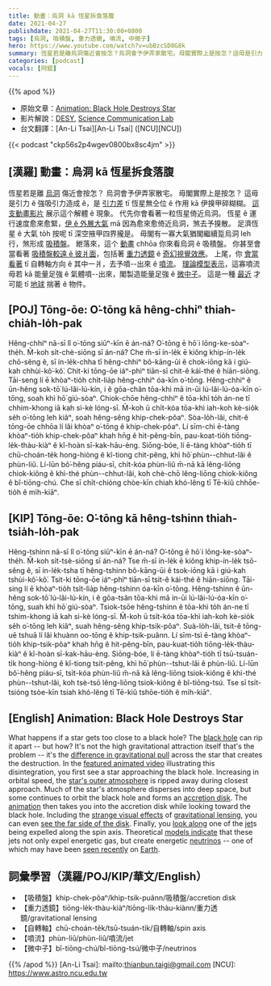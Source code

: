 ```yaml
---
title: 動畫：烏洞 kā 恆星拆食落腹
date: 2021-04-27
publishdate: 2021-04-27T11:30:00+0800
tags: [烏洞, 吸積盤, 重力透鏡, 噴流, 中微子]
hero: https://www.youtube.com/watch?v=ubBzcSD8G8k
summary: 恆星若是離烏洞傷近會按怎？烏洞會予伊弄家散宅。毋閣實際上是按怎？這毋是引力 ê 強吸引力造成 ê，是引力差 tī 恆星無仝位 ê 作用 kā 伊搝甲碎糊糊。
categories: [podcast]
vocals: [阿錕]
---
```


{{% apod %}}

- 原始文章：[Animation: Black Hole Destroys Star](https://apod.nasa.gov/apod/ap210427.html)
- 影片解說：[DESY](https://www.desy.de/), [Science Communication Lab](https://www.scicom-lab.com/)
- 台文翻譯：[An-Li Tsai][An-Li Tsai] ([NCU][NCU])

{{< podcast "ckp56s2p4wgev0800bx8sc4jm" >}}

## [漢羅] 動畫：烏洞 kā 恆星拆食落腹

恆星若是離 [烏洞][black hole] 傷近會按怎？
烏洞會予伊弄家散宅。
毋閣實際上是按怎？
這毋是引力 ê 強吸引力造成 ê，是 [引力差][difference in gravitational pull] tī 恆星無仝位 ê 作用 kā 伊搝甲碎糊糊。
[這支動畫影片][featured animated video] 展示這个解體 ê 現象。
代先你會看著一粒恆星倚近烏洞。
恆星 ê 運行速度愈來愈緊，[伊 ê 外層大氣][star's outer atmosphere] mā 因為愈來愈倚近烏洞，煞去予搝散。
足濟恆星 ê 大氣 to̍h 按呢 tī 深空掖甲四界攏是。
毋閣有一寡大氣猶閣繼續踅烏洞 leh 行，煞形成 [吸積盤][accretion disk]。
紲落來，這个 [動畫][animation] chhōa 你來看烏洞 ê 吸積盤。
你甚至會當看著 [吸積盤較遠 ê 彼爿面][see the far side of the disk]，包括著 [重力透鏡][gravitational lensing] ê [奇幻視覺效應][strange visual effects]。
上尾，你 [會當看著][look along] tī 自轉軸方向 ê 其中一爿，去予噴--出來 ê [噴流][jet t]。
[理論模型表示][models indicate]，這寡噴流毋若 kā 能量足強 ê 氣體噴--出來，閣製造能量足強 ê [微中子][neutrinos]。
這是一種 [最近][seen recently] 才可能 tī [地球][Earth] 揣著 ê 物件。

## [POJ] Tōng-ōe: O͘-tōng kā hêng-chhiⁿ thiah-chia̍h-lo̍h-pak

Hêng-chhiⁿ nā-sī lî o͘-tōng siūⁿ-kīn ē án-ná?
O͘-tōng ē hō͘ i lōng-ke-sòaⁿ-the̍h.
M̄-koh si̍t-chè-siōng sī án-ná?
Che m̄-sī ín-le̍k ē kiông khip-ín-le̍k chō-sêng ê, sī ín-le̍k-chha tī hêng-chhiⁿ bô-kāng-ūi ê chok-iōng kā i giú-kah chhùi-kô͘-kô͘.
Chit-ki tōng-ōe iáⁿ-phìⁿ tiān-sī chit-ê kái-thé ê hiān-siōng.
Tāi-seng lí ē khòaⁿ-tio̍h chi̍t-lia̍p hêng-chhiⁿ óa-kīn o͘-tōng.
Hêng-chhiⁿ ê ūn-hêng sok-tō͘ lú-lâi-lú-kín, i ê gōa-chân tōa-khì mā in-ūi lú-lâi-lú-óa-kīn o͘-tōng, soah khì hō͘ giú-sòaⁿ.
Chiok-chōe hêng-chhiⁿ ê tōa-khì to̍h án-ne tī chhim-khong iā kah sì-kè lóng-sī.
M̄-koh ū chi̍t-kóa tōa-khì iah-koh kè-sio̍k se̍h o͘-tōng leh kiâⁿ, soah hêng-sêng khip-chek-pôaⁿ.
Sòa-lo̍h-lâi, chit-ê tōng-ōe chhōa lí lâi khòaⁿ o͘-tōng ê khip-chek-pôaⁿ.
Lí sīm-chì ē-tàng khòaⁿ-tio̍h khip-chek-pôaⁿ khah hn̄g ê hit-pêng-bīn, pau-koat-tio̍h tiōng-le̍k-thàu-kiàⁿ ê kî-hoàn sī-kak-hāu-èng.
Siōng-bóe, lí ē-tàng khòaⁿ-tio̍h tī chū-choán-te̍k hong-hiòng ê kî-tiong chit-pêng, khì hō͘ phùn--chhut-lâi ê phùn-liû.
Lí-lūn bô͘-hêng piáu-sī, chi̍t-kóa phùn-liû m̄-nā kā lêng-liōng chiok-kiông ê khì-thé phùn--chhut-lâi, koh chè-chō lêng-liōng chiok-kiông ê bî-tiōng-chú.
Che sī chi̍t-chióng chòe-kīn chiah khó-lêng tī Tē-kiû chhōe-tio̍h ê mi̍h-kiāⁿ.


## [KIP] Tōng-ōe: O͘-tōng kā hêng-tshinn thiah-tsia̍h-lo̍h-pak

Hêng-tshinn nā-sī lî o͘-tōng siūⁿ-kīn ē án-ná?
O͘-tōng ē hō͘ i lōng-ke-sòaⁿ-the̍h.
M̄-koh si̍t-tsè-siōng sī án-ná?
Tse m̄-sī ín-le̍k ē kiông khip-ín-le̍k tsō-sêng ê, sī ín-le̍k-tsha tī hêng-tshinn bô-kāng-ūi ê tsok-iōng kā i giú-kah tshùi-kô͘-kô͘.
Tsit-ki tōng-ōe iáⁿ-phìⁿ tiān-sī tsit-ê kái-thé ê hiān-siōng.
Tāi-sing lí ē khòaⁿ-tio̍h tsi̍t-lia̍p hêng-tshinn óa-kīn o͘-tōng.
Hêng-tshinn ê ūn-hêng sok-tō͘ lú-lâi-lú-kín, i ê gōa-tsân tōa-khì mā in-ūi lú-lâi-lú-óa-kīn o͘-tōng, suah khì hō͘ giú-sòaⁿ.
Tsiok-tsōe hêng-tshinn ê tōa-khì to̍h án-ne tī tshim-khong iā kah sì-kè lóng-sī.
M̄-koh ū tsi̍t-kóa tōa-khì iah-koh kè-sio̍k se̍h o͘-tōng leh kiâⁿ, suah hêng-sêng khip-tsik-pôaⁿ.
Suà-lo̍h-lâi, tsit-ê tōng-uē tshuā lí lâi khuànn oo-tōng ê khip-tsik-puânn.
Lí sīm-tsì ē-tàng khòaⁿ-tio̍h khip-tsik-pôaⁿ khah hn̄g ê hit-pêng-bīn, pau-kuat-tio̍h tiōng-le̍k-thàu-kiàⁿ ê kî-hoàn sī-kak-hāu-èng.
Siōng-bóe, lí ē-tàng khòaⁿ-tio̍h tī tsū-tsuán-ti̍k hong-hiòng ê kî-tiong tsit-pêng, khì hō͘ phùn--tshut-lâi ê phùn-liû.
Lí-lūn bô͘-hêng piáu-sī, tsi̍t-kóa phùn-liû m̄-nā kā lêng-liōng tsiok-kiông ê khì-thé phùn--tshut-lâi, koh tsè-tsō lêng-liōng tsiok-kiông ê bî-tiōng-tsú.
Tse sī tsi̍t-tsióng tsòe-kīn tsiah khó-lêng tī Tē-kiû tshōe-tio̍h ê mi̍h-kiāⁿ.


## [English] Animation: Black Hole Destroys Star

What happens if a star gets too close to a black hole? The [black hole][black hole] can rip it apart -- but how? It's not the high gravitational attraction itself that's the problem -- it's the [difference in gravitational pull][difference in gravitational pull] across the star that creates the destruction. In the [featured animated video][featured animated video] illustrating this disintegration, you first see a star approaching the black hole. Increasing in orbital speed, the [star's outer atmosphere][star's outer atmosphere] is ripped away during closest approach. Much of the star's atmosphere disperses into deep space, but some continues to orbit the black hole and forms an [accretion disk][accretion disk]. The [animation][animation] then takes you into the accretion disk while looking toward the black hole. Including the [strange visual effects][strange visual effects] of [gravitational lensing][gravitational lensing], you can even [see the far side of the disk][see the far side of the disk]. Finally, you [look along][look along] one of the [jet][jet e]s being expelled along the spin axis. Theoretical [models indicate][models indicate] that these jets not only expel energetic gas, but create energetic [neutrinos][neutrinos] -- one of which may have been [seen recently][seen recently] on [Earth][Earth].

## 詞彙學習（漢羅/POJ/KIP/華文/English）

- 【吸積盤】khip-chek-pôaⁿ/khip-tsik-puânn/吸積盤/accretion disk
- 【重力透鏡】tiōng-le̍k-thàu-kiàⁿ/tiōng-li̍k-thàu-kiànn/重力透鏡/gravitational lensing
- 【自轉軸】chū-choán-te̍k/tsū-tsuán-ti̍k/自轉軸/spin axis
- 【噴流】phùn-liû/phùn-liû/噴流/jet
- 【微中子】bî-tiōng-chú/bî-tiōng-tsú/微中子/neutrinos



{{% /apod %}}
[An-Li Tsai]: mailto:thianbun.taigi@gmail.com
[NCU]: https://www.astro.ncu.edu.tw

[copyright]: https://apod.nasa.gov/apod/fap/lib/about_apod.html#srapply

[black hole]:https://science.nasa.gov/astrophysics/focus-areas/black-holes
[difference in gravitational pull]:http://burro.astr.cwru.edu/Academics/Astr221/Gravity/tides.html
[featured animated video]:https://www.desy.de/news/news_search/index_eng.html?openDirectAnchor=2030
[star's outer atmosphere]:https://en.wikipedia.org/wiki/Stellar_atmosphere
[accretion disk]:https://apod.nasa.gov/apod/ap170327.html
[animation]:https://youtu.be/ubBzcSD8G8k
[strange visual effects]:https://www.phy.mtu.edu/bht/rjn_bht.html
[gravitational lensing]:https://en.wikipedia.org/wiki/Gravitational_lens
[see the far side of the disk]:https://apod.nasa.gov/apod/ap200825.html
[look along]:https://www.vetbabble.com/wp-content/uploads/2017/10/cat-looking-up-banner1.png
[jet e]:https://apod.nasa.gov/apod/ap210415.html
[jet t]:https://apod.tw/daily/20210415/
[models indicate]:https://ui.adsabs.harvard.edu/abs/2021NatAs.tmp...49W/abstract
[neutrinos]:https://nasa.tumblr.com/post/643837966463188992/youre-always-surrounded-by-neutrinos
[seen recently]:https://www.newscientist.com/article/2268724-weve-spotted-a-neutrino-blasted-out-by-a-black-hole-shredding-a-star/
[Earth]:https://earthobservatory.nasa.gov/topic/image-of-the-day
